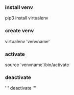 ### install venv
  pip3 install virtualenv

### create venv
  virtualenv 'venvname'

### activate
  source 'venvname'/bin/activate
  
### deactivate
'''
deactivate
'''
